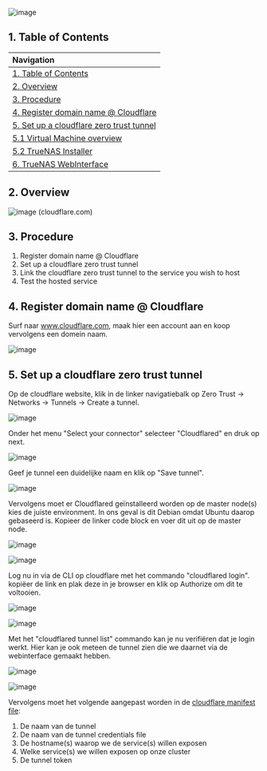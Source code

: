 ![image](https://github.com/michaelthielemans/ProjectHosting/assets/119003253/222393f8-3d0b-43df-86a5-85dd29dfcb93)

## 1. Table of Contents 

| Navigation |             
| :-------------------------------------------------  |
| [1. Table of Contents](#1-table-of-contents)             |
| [2. Overview](#2-overview)  |
| [3. Procedure](#3-procedure)                     |
| [4. Register domain name @ Cloudflare](#4-download-truenas-scale)       |
| [5. Set up a cloudflare zero trust tunnel](#5-install-truenas-scale)         |
| [5.1 Virtual Machine overview](#51-virtual-machine-overview)     |
| [5.2 TrueNAS Installer](#52-truenas-installer)           |
| [6. TrueNAS WebInterface](#6-truenas-webinterface)         |

## 2. Overview

![image](https://github.com/michaelthielemans/ProjectHosting/assets/119003253/53a2494c-0b1d-4540-b9fa-0c5e137f2347)
(cloudflare.com) 

## 3. Procedure

1. Register domain name @ Cloudflare
2. Set up a cloudflare zero trust tunnel
3. Link the cloudflare zero trust tunnel to the service you wish to host
4. Test the hosted service

## 4. Register domain name @ Cloudflare

Surf naar www.cloudflare.com, maak hier een account aan en koop vervolgens een domein naam. 

![image](https://github.com/michaelthielemans/ProjectHosting/assets/119003253/e3c73f9e-11de-4b5a-a854-4e88ceeafeb6)

## 5. Set up a cloudflare zero trust tunnel

Op de cloudflare website, klik in de linker navigatiebalk op Zero Trust -> Networks -> Tunnels -> Create a tunnel.

![image](https://github.com/michaelthielemans/ProjectHosting/assets/119003253/733fa707-c459-41fd-816c-82fb2a347abb)

Onder het menu "Select your connector" selecteer "Cloudflared" en druk op next.

![image](https://github.com/michaelthielemans/ProjectHosting/assets/119003253/003ed399-d26e-4252-887a-2b7a3e0faeb8)

Geef je tunnel een duidelijke naam en klik op "Save tunnel".

![image](https://github.com/michaelthielemans/ProjectHosting/assets/119003253/9fba323a-1f26-4f3d-b16d-af33f38aa822)

Vervolgens moet er Cloudflared geïnstalleerd worden op de master node(s) kies de juiste environment. In ons geval is dit Debian omdat Ubuntu daarop gebaseerd is. 
Kopieer de linker code block en voer dit uit op de master node. 

![image](https://github.com/michaelthielemans/ProjectHosting/assets/119003253/ad0c5f8c-9895-4f94-81ec-8126fa1184d2)

![image](https://github.com/michaelthielemans/ProjectHosting/assets/119003253/8725716d-c116-4f49-90e2-4472de8d6e94)

Log nu in via de CLI op cloudflare met het commando "cloudflared login".
kopiëer de link en plak deze in je browser en klik op Authorize om dit te voltooien. 

![image](https://github.com/michaelthielemans/ProjectHosting/assets/119003253/97c087cc-bdd6-4b82-a647-651ba3e7abb1)

![image](https://github.com/michaelthielemans/ProjectHosting/assets/119003253/5e86b280-046b-459c-ada9-9136f4f9c98b)

Met het "cloudflared tunnel list" commando kan je nu verifiëren dat je login werkt. Hier kan je ook meteen de tunnel zien die we daarnet via de webinterface gemaakt hebben. 

![image](https://github.com/michaelthielemans/ProjectHosting/assets/119003253/39be351f-2c99-40c5-848b-6f51934f2d0f)

![image](https://github.com/michaelthielemans/ProjectHosting/assets/119003253/c4aa73fe-5cd0-491d-a7b9-026638288271)

Vervolgens moet het volgende aangepast worden in de [cloudflare manifest file](ProjectHosting/Cloudflare/cloudflare-deployment.yaml):

1. De naam van de tunnel
2. De naam van de tunnel credentials file
3. De hostname(s) waarop we de service(s) willen exposen
4. Welke service(s) we willen exposen op onze cluster
5. De tunnel token

















